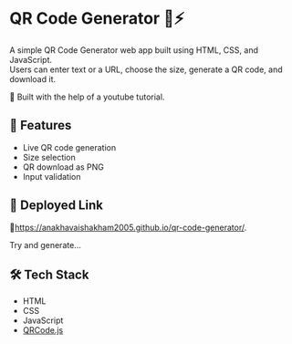 # QR Code Generator 🧾⚡

A simple QR Code Generator web app built using HTML, CSS, and JavaScript.  
Users can enter text or a URL, choose the size, generate a QR code, and download it.

📌 Built with the help of a youtube tutorial.

## 🚀 Features
- Live QR code generation
- Size selection
- QR download as PNG
- Input validation

## 📍 Deployed Link

🔗https://anakhavaishakham2005.github.io/qr-code-generator/.

Try and generate...

## 🛠️ Tech Stack
- HTML
- CSS
- JavaScript
- [QRCode.js](https://github.com/davidshimjs/qrcodejs)
